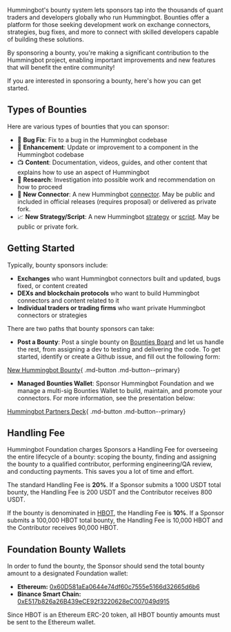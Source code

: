 Hummingbot's bounty system lets sponsors tap into the thousands of quant traders and developers globally who run Hummingbot. Bounties offer a platform for those seeking development work on exchange connectors, strategies, bug fixes, and more to connect with skilled developers capable of building these solutions.

By sponsoring a bounty, you're making a significant contribution to the Hummingbot project, enabling important improvements and new features that will benefit the entire community!  

If you are interested in sponsoring a bounty, here's how you can get started.

## Types of Bounties

Here are various types of bounties that you can sponsor:

* 🐞 **Bug Fix**: Fix to a bug in the Hummingbot codebase
* 🚀 **Enhancement**: Update or improvement to a component in the Hummingbot codebase
* 📺 **Content**: Documentation, videos, guides, and other content that explains how to use an aspect of Hummingbot
* 🔬 **Research**: Investigation into possible work and recommendation on how to proceed
* 🏦 **New Connector**: A new Hummingbot [connector](/exchanges/). May be public and included in official releases (requires proposal) or delivered as private fork.
* 📈 **New Strategy/Script**: A new Hummingbot [strategy](/strategies/) or [script](/scripts/). May be public or private fork.

## Getting Started

Typically, bounty sponsors include:

* **Exchanges** who want Hummingbot connectors built and updated, bugs fixed, or content created
* **DEXs and blockchain protocols** who want to build Hummingbot connectors and content related to it
* **Individual traders or trading firms** who want private Hummingbot connectors or strategies

There are two paths that bounty sponsors can take:

* **Post a Bounty**: Post a single bounty on [Bounties Board](https://github.com/orgs/hummingbot/projects/7) and let us handle the rest, from assigning a dev to testing and delivering the code. To get started, identify or create a Github issue, and fill out the following form:

[New Hummingbot Bounty](https://forms.gle/sZr86AzP26JyL2fZA){ .md-button .md-button--primary}

* **Managed Bounties Wallet**: Sponsor Hummingbot Foundation and we manage a multi-sig Bounties Wallet to build, maintain, and promote your connectors. For more information, see the presentation below:

[Hummingbot Partners Deck](/assets/hummingbot_partners_deck.pdf){ .md-button .md-button--primary}


## Handling Fee

Hummingbot Foundation charges Sponsors a Handling Fee for overseeing the entire lifecycle of a bounty: scoping the bounty, finding and assigning the bounty to a qualified contributor, performing engineering/QA review, and conducting payments. This saves you a lot of time and effort.

The standard Handling Fee is **20%**. If a Sponsor submits a 1000 USDT total bounty, the Handling Fee is 200 USDT and the Contributor receives 800 USDT.

If the bounty is denominated in [HBOT](https://etherscan.io/token/0xe5097d9baeafb89f9bcb78c9290d545db5f9e9cb), the Handling Fee is **10%**. If a Sponsor submits a 100,000 HBOT total bounty, the Handling Fee is 10,000 HBOT and the Contributor receives 90,000 HBOT.

## Foundation Bounty Wallets

In order to fund the bounty, the Sponsor should send the total bounty amount to a designated Foundation wallet:

* **Ethereum:** [0x60D581aEa0644e74df60c7555e5166d32665d6b6](https://etherscan.io/address/0x60d581aea0644e74df60c7555e5166d32665d6b6)  
* **Binance Smart Chain:** [0xE517b826a26B439eCE92f3220628eC007049d915](https://bscscan.com/address/0xe517b826a26b439ece92f3220628c007049d915)

Since HBOT is an Ethereum ERC-20 token, all HBOT bountiy amounts must be sent to the Ethereum wallet.

